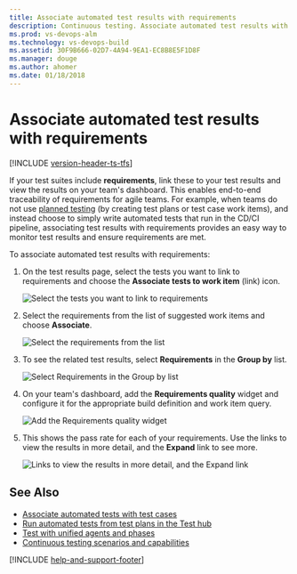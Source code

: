```yaml
---
title: Associate automated test results with requirements
description: Continuous testing. Associate automated test results with requirements using  Microsoft Test Manager (MTM)
ms.prod: vs-devops-alm
ms.technology: vs-devops-build
ms.assetid: 30F9B666-02D7-4A94-9EA1-EC8B8E5F1D8F
ms.manager: douge
ms.author: ahomer
ms.date: 01/18/2018
---
```

[//]: # (monikerRange: ">= tfs-2015")

# Associate automated test results with requirements

[!INCLUDE [version-header-ts-tfs](_shared/version-header-ts-tfs.md)]

If your test suites include **requirements**, link these to your test results
and view the results on your team's dashboard. This enables end-to-end 
traceability of requirements for agile teams. For example, when teams do not use
[planned testing](associate-automated-test-with-test-case.md) (by creating test plans or test case work items),
and instead choose to simply write automated tests that run in the CD/CI
pipeline, associating test results with requirements provides an easy way to 
monitor test results and ensure requirements are met. 

To associate automated test results with requirements: 

1. On the test results page, select the tests you want to link to requirements
and choose the **Associate tests to work item** (link) icon.

   ![Select the tests you want to link to requirements](_img/associate-automated-results-with-requirements/associate-tests-results.png)

1. Select the requirements from the list of suggested work items and choose **Associate**. 

   ![Select the requirements from the list](_img/associate-automated-results-with-requirements/associate-tests.png)

1. To see the related test results, select **Requirements** in the **Group by** list.  

   ![Select **Requirements** in the **Group by** list](_img/associate-automated-results-with-requirements/associate-tests-groupby.png)

1. On your team's dashboard, add the **Requirements quality** widget and configure
   it for the appropriate build definition and work item query.  

   ![Add the **Requirements quality** widget](_img/associate-automated-results-with-requirements/associate-tests-configuration.png)

1. This shows the pass rate for each of your requirements.
   Use the links to view the results in more detail, and the **Expand** link to see more.

   ![Links to view the results in more detail, and the **Expand** link](_img/associate-automated-results-with-requirements/associate-tests-dashboard.png)

## See Also

* [Associate automated tests with test cases](associate-automated-test-with-test-case.md)
* [Run automated tests from test plans in the Test hub](run-automated-tests-from-test-hub.md)
* [Test with unified agents and phases](test-with-unified-agent-and-phases.md)
* [Continuous testing scenarios and capabilities](index.md)

[!INCLUDE [help-and-support-footer](_shared/help-and-support-footer.md)] 
